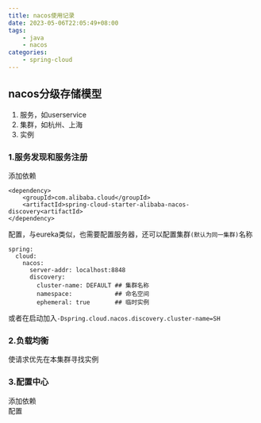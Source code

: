 ```yaml
---
title: nacos使用记录
date: 2023-05-06T22:05:49+08:00
tags:
    - java
    - nacos
categories:
    - spring-cloud
---
```

## nacos分级存储模型
1. 服务，如userservice
2. 集群，如杭州、上海
3. 实例
### 1.服务发现和服务注册
添加依赖  
```
<dependency>
    <groupId>com.alibaba.cloud</groupId>
    <artifactId>spring-cloud-starter-alibaba-nacos-discovery<artifactId>
</dependency>

```
配置，与eureka类似，也需要配置服务器，还可以配置集群`(默认为同一集群)`名称
```
spring:
  cloud:
    nacos:
      server-addr: localhost:8848
      discovery:
        cluster-name: DEFAULT ## 集群名称
        namespace:            ## 命名空间
        ephemeral: true       ## 临时实例
```
或者在启动加入`-Dspring.cloud.nacos.discovery.cluster-name=SH`
### 2.负载均衡
使请求优先在本集群寻找实例
### 3.配置中心
添加依赖  
配置  
